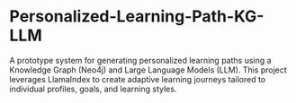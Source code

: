 # Personalized-Learning-Path-KG-LLM
A prototype system for generating personalized learning paths using a Knowledge Graph (Neo4j) and Large Language Models (LLM). This project leverages LlamaIndex to create adaptive learning journeys tailored to individual profiles, goals, and learning styles.
